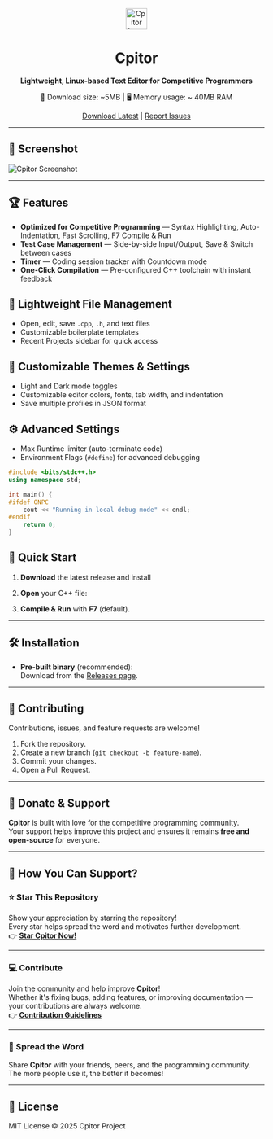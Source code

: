 <p align="center">
  <img src="https://github.com/user-attachments/assets/89b65f0f-5078-46f6-a56b-feb71a98bcd7" alt="Cpitor Logo" width="42" style="vertical-align: middle;"/>
 
</p>


<h1 align="center">Cpitor</h1>
<p align="center"><strong>Lightweight, Linux-based Text Editor for Competitive Programmers</strong></p>

<p align="center">
🚀 Download size: ~5MB | 🖥️ Memory usage: ~ 40MB RAM
</p>

<p align="center">
  <a href="https://github.com/outlander23/cpitor/releases">Download Latest</a> |
  <a href="https://github.com/outlander23/cpitor/issues">Report Issues</a>
</p>

---

## 📸 Screenshot

![Cpitor Screenshot](https://github.com/user-attachments/assets/ac7339d0-9c26-4fbf-8a8d-d047fa6ad257)

---

## 🏆 Features

- **Optimized for Competitive Programming** — Syntax Highlighting, Auto-Indentation, Fast Scrolling, F7 Compile & Run
- **Test Case Management** — Side-by-side Input/Output, Save & Switch between cases
- **Timer** — Coding session tracker with Countdown mode
- **One-Click Compilation** — Pre-configured C++ toolchain with instant feedback

## 📂 Lightweight File Management

- Open, edit, save `.cpp`, `.h`, and text files
- Customizable boilerplate templates
- Recent Projects sidebar for quick access

## 🎨 Customizable Themes & Settings

- Light and Dark mode toggles
- Customizable editor colors, fonts, tab width, and indentation
- Save multiple profiles in JSON format

## ⚙️ Advanced Settings

- Max Runtime limiter (auto-terminate code)
- Environment Flags (`#define`) for advanced debugging

```cpp
#include <bits/stdc++.h>
using namespace std;

int main() {
#ifdef ONPC
    cout << "Running in local debug mode" << endl;
#endif
    return 0;
}
```

## 🚀 Quick Start

1. **Download** the latest release and install

2. **Open** your C++ file:

3. **Compile & Run** with **F7** (default).

---

## 🛠️ Installation

- **Pre-built binary** (recommended):  
  Download from the [Releases page](https://github.com/outlander23/cpitor/releases).

---

## 🙌 Contributing

Contributions, issues, and feature requests are welcome!

1. Fork the repository.
2. Create a new branch (`git checkout -b feature-name`).
3. Commit your changes.
4. Open a Pull Request.

---

## 💖 Donate & Support

**Cpitor** is built with love for the competitive programming community.  
Your support helps improve this project and ensures it remains **free and open-source** for everyone.

---

## 🌟 How You Can Support?

### ⭐ Star This Repository

Show your appreciation by starring the repository!  
Every star helps spread the word and motivates further development.  
👉 [**Star Cpitor Now!**](https://github.com/outlander23/cpitor)

---

### 💻 Contribute

Join the community and help improve **Cpitor**!  
Whether it's fixing bugs, adding features, or improving documentation — your contributions are always welcome.  
👉 [**Contribution Guidelines**](https://github.com/outlander23/cpitor/new/main)

---

### 📣 Spread the Word

Share **Cpitor** with your friends, peers, and the programming community.  
The more people use it, the better it becomes!

---

## 📄 License

MIT License © 2025 Cpitor Project
